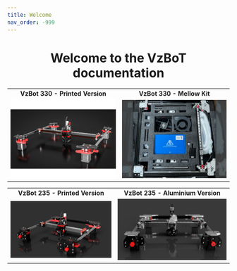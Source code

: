 ```yaml
---
title: Welcome
nav_order: -999
---
```


<style>
    h1, .text-alpha {
    text-align: center !important;
}

table {
    border-collapse: collapse;
    border: none !important;
    background: none !important;
}
table, th, td {
   border: none !important;
   background: none !important;
   text-align: center;
   font-weight: bolder;
}
</style>

# Welcome to the VzBoT documentation

| | |
|-|-|
| **VzBot 330 - Printed Version** | **VzBot 330 - Mellow Kit** |
| [![VzBot 330 - Printed Version](./assets/images/homepage/vz330_printed.png)](./vz330_printed) | [![VzBot 330 - Mellow Kit](./assets/images/homepage/vz330_mellow.png)](./vz330_mellow) |

| | |
|-|-|
| **VzBot 235 - Printed Version** | **VzBot 235 - Aluminium Version** |
| [![VzBot 235 - Printed Version](./assets/images/manual/vz235_printed/printed_preview.png)](./vz235_printed) | [![VzBot 235 - Aluminium Version](./assets/images/manual/vz235_alu/alu_preview.png)](./vz235_alu) |
